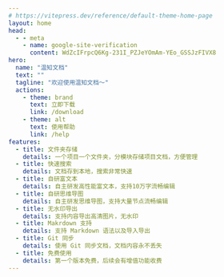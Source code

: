 ```yaml
---
# https://vitepress.dev/reference/default-theme-home-page
layout: home
head:
  - - meta
    - name: google-site-verification
      content: WdZcIFrpcQ6Kg-231I_PZJeYOmAm-YEo_GSSJzFIVX8
hero:
  name: "温知文档"
  text: ""
  tagline: "欢迎使用温知文档～"
  actions:
    - theme: brand
      text: 立即下载
      link: /download
    - theme: alt
      text: 使用帮助
      link: /help
features:
  - title: 文件夹存储
    details: 一个项目一个文件夹，分模块存储项目文档，方便管理
  - title: 快速搜索
    details: 文档存到本地，搜索非常快速
  - title: 自研富文本
    details: 自主研发高性能富文本，支持10万字流畅编辑
  - title: 自研思维导图
    details: 自主研发思维导图，支持大量节点流畅编辑
  - title: 无水印导出
    details: 支持内容导出高清图片，无水印
  - title: Makrdown 支持
    details: 支持 Markdown 语法以及导入导出
  - title: Git 同步
    details: 使用 Git 同步文档，文档内容永不丢失
  - title: 免费使用
    details: 第一个版本免费，后续会有增值功能收费
---
```


